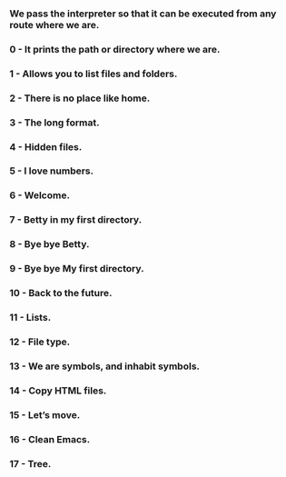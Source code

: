 ### We pass the interpreter so that it can be executed from any route where we are.
### 0 - It prints the path or directory where we are.
### 1 - Allows you to list files and folders.
### 2 -  There is no place like home.
### 3 - The long format.
### 4 - Hidden files.
### 5 - I love numbers.
### 6 - Welcome.
### 7 - Betty in my first directory.
### 8 - Bye bye Betty.
### 9 - Bye bye My first directory.
### 10 - Back to the future.
### 11 - Lists.
### 12 - File type.
### 13 - We are symbols, and inhabit symbols.
### 14 - Copy HTML files.
### 15 - Let’s move.
### 16 - Clean Emacs.
### 17 - Tree.
